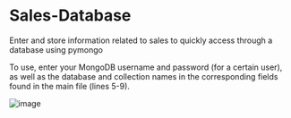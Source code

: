 # Sales-Database
Enter and store information related to sales to quickly access through a database using pymongo

To use, enter your MongoDB username and password (for a certain user), as well as the database and collection names in the corresponding fields found in the main file (lines 5-9).

![image](https://github.com/user-attachments/assets/cb7ca33e-ab8c-4101-9175-19750965e57e)
